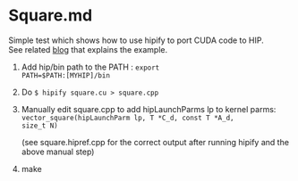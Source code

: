 # Square.md

Simple test which shows how to use hipify to port CUDA code to HIP.  
See related [blog](http://gpuopen.com/hip-to-be-squared-an-introductory-hip-tutorial) that explains the example.

1. Add hip/bin path to the PATH  :
    <code>export PATH=$PATH:[MYHIP]/bin</code>

2. Do <code>$ hipify square.cu > square.cpp </code>

3. Manually edit square.cpp to add hipLaunchParms lp to kernel parms:
    <code>vector_square(hipLaunchParm lp, T *C_d, const T *A_d, size_t N)</code>

    (see square.hipref.cpp for the correct output after running hipify and the above manual step)

4. make
